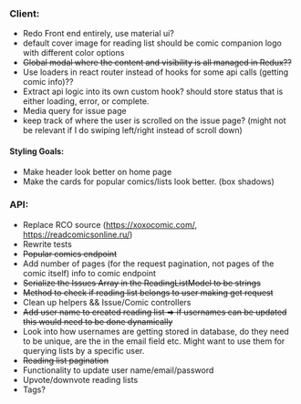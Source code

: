 ### Client:

- Redo Front end entirely, use material ui?
- default cover image for reading list should be comic companion logo with different color options
- ~~Global modal where the content and visibility is all managed in Redux??~~
- Use loaders in react router instead of hooks for some api calls (getting comic info)??
- Extract api logic into its own custom hook? should store status that is either loading, error, or complete.
- Media query for issue page
- keep track of where the user is scrolled on the issue page? (might not be relevant if I do swiping left/right instead of scroll down)

#### Styling Goals:

- Make header look better on home page
- Make the cards for popular comics/lists look better. (box shadows)

### API:

- Replace RCO source (https://xoxocomic.com/, https://readcomicsonline.ru/)
- Rewrite tests
- ~~Popular comics endpoint~~
- Add number of pages (for the request pagination, not pages of the comic itself) info to comic endpoint
- ~~Serialize the Issues Array in the ReadingListModel to be strings~~
- ~~Method to check if reading list belongs to user making get request~~
- Clean up helpers && Issue/Comic controllers
- ~~Add user name to created reading list => if usernames can be updated this would need to be done dynamically~~
- Look into how usernames are getting stored in database, do they need to be unique, are the in the email field etc. Might want to use them for querying lists by a specific user.
- ~~Reading list pagination~~
- Functionality to update user name/email/password
- Upvote/downvote reading lists
- Tags?
